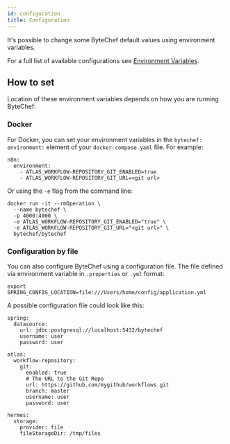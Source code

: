 ```yaml
---
id: configuration
title: Configuration
---
```


It's possible to change some ByteChef default values using environment variables.

For a full list of available configurations see [Environment Variables](environment-variables.md).

## How to set

Location of these environment variables depends on how you are running ByteChef:

### Docker

For Docker, you can set your environment variables in the `bytechef: environment:` element of your `docker-compose.yaml` file. For example:

```
n8n:
  environment:
    - ATLAS_WORKFLOW-REPOSITORY_GIT_ENABLED=true
    - ATLAS_WORKFLOW-REPOSITORY_GIT_URL=<git url>
```

Or using the `-e` flag from the command line:

```
docker run -it --rmOperation \
  --name bytechef \
  -p 4000:4000 \
  -e ATLAS_WORKFLOW-REPOSITORY_GIT_ENABLED="true" \
  -e ATLAS_WORKFLOW-REPOSITORY_GIT_URL="<git url>" \
  bytechef/bytechef
```

### Configuration by file

You can also configure ByteChef using a configuration file. The file defined via environment variable in `.properties` or `.yml` format:

```
export SPRING_CONFIG_LOCATION=file:///Users/home/config/application.yml
```

A possible configuration file could look like this:

```
spring:
  datasource:
    url: jdbc:postgresql://localhost:5432/bytechef
    username: user
    password: user
    
atlas:
  workflow-repository:
    git:
      enabled: true
      # The URL to the Git Repo
      url: https://github.com/mygithub/workflows.git
      branch: master
      username: user
      password: user
      
hermes:
  storage:
    provider: file
    fileStorageDir: /tmp/files
```

